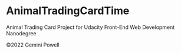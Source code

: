 # AnimalTradingCardTime
Animal Trading Card Project for Udacity Front-End Web Development Nanodegree

©2022 Gemini Powell
